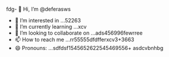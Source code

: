 fdg- 👋 Hi, I’m @deferasws
- 👀 I’m interested in ...52263
- 🌱 I’m currently learning ...xcv
- 💞️ I’m looking to collaborate on ...ads456996fewrree
- 📫 How to reach me ...rr55555dfdfferxcv3+3663
- 😄 Pronouns: ...sdfdsf1545652622545469556+
asdcvbnhbg
<!---5445sdf455dhf5445gd
deferasws/deferasws is a ✨ special ✨ repository because its `README.md` (this file) appears on your GitHub profile.475zxcczxzg
ytrte

